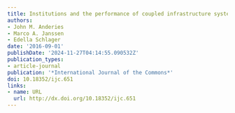 ```yaml
---
title: Institutions and the performance of coupled infrastructure systems
authors:
- John M. Anderies
- Marco A. Janssen
- Edella Schlager
date: '2016-09-01'
publishDate: '2024-11-27T04:14:55.090532Z'
publication_types:
- article-journal
publication: '*International Journal of the Commons*'
doi: 10.18352/ijc.651
links:
- name: URL
  url: http://dx.doi.org/10.18352/ijc.651
---
```

